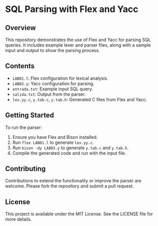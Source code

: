 # SQL Parsing with Flex and Yacc

## Overview
This repository demonstrates the use of Flex and Yacc for parsing SQL queries. It includes example lexer and parser files, along with a sample input and output to show the parsing process.

## Contents
- `LAB01.l`: Flex configuration for lexical analysis.
- `LAB02.y`: Yacc configuration for parsing.
- `entrada.txt`: Example input SQL query.
- `salida.txt`: Output from the parser.
- `lex.yy.c`, `y.tab.c`, `y.tab.h`: Generated C files from Flex and Yacc.

## Getting Started
To run the parser:
1. Ensure you have Flex and Bison installed.
2. Run `flex LAB01.l` to generate `lex.yy.c`.
3. Run `bison -dy LAB02.y` to generate `y.tab.c` and `y.tab.h`.
4. Compile the generated code and run with the input file.

## Contributing
Contributions to extend the functionality or improve the parser are welcome. Please fork the repository and submit a pull request.

## License
This project is available under the MIT License. See the LICENSE file for more details.
